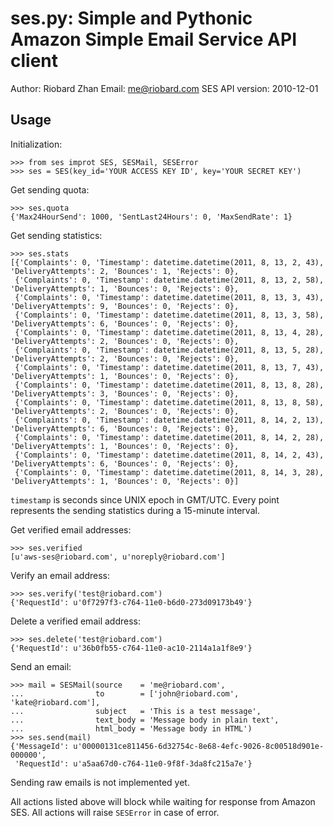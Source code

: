 ses.py: Simple and Pythonic Amazon Simple Email Service API client
==================================================================


Author: Riobard Zhan
Email: me@riobard.com
SES API version: 2010-12-01


Usage
-----

Initialization:

    >>> from ses improt SES, SESMail, SESError
    >>> ses = SES(key_id='YOUR ACCESS KEY ID', key='YOUR SECRET KEY')


Get sending quota:

    >>> ses.quota
    {'Max24HourSend': 1000, 'SentLast24Hours': 0, 'MaxSendRate': 1}


Get sending statistics:

    >>> ses.stats
    [{'Complaints': 0, 'Timestamp': datetime.datetime(2011, 8, 13, 2, 43), 'DeliveryAttempts': 2, 'Bounces': 1, 'Rejects': 0},
     {'Complaints': 0, 'Timestamp': datetime.datetime(2011, 8, 13, 2, 58), 'DeliveryAttempts': 1, 'Bounces': 0, 'Rejects': 0},
     {'Complaints': 0, 'Timestamp': datetime.datetime(2011, 8, 13, 3, 43), 'DeliveryAttempts': 9, 'Bounces': 0, 'Rejects': 0},
     {'Complaints': 0, 'Timestamp': datetime.datetime(2011, 8, 13, 3, 58), 'DeliveryAttempts': 6, 'Bounces': 0, 'Rejects': 0},
     {'Complaints': 0, 'Timestamp': datetime.datetime(2011, 8, 13, 4, 28), 'DeliveryAttempts': 2, 'Bounces': 0, 'Rejects': 0},
     {'Complaints': 0, 'Timestamp': datetime.datetime(2011, 8, 13, 5, 28), 'DeliveryAttempts': 2, 'Bounces': 0, 'Rejects': 0},
     {'Complaints': 0, 'Timestamp': datetime.datetime(2011, 8, 13, 7, 43), 'DeliveryAttempts': 1, 'Bounces': 0, 'Rejects': 0},
     {'Complaints': 0, 'Timestamp': datetime.datetime(2011, 8, 13, 8, 28), 'DeliveryAttempts': 3, 'Bounces': 0, 'Rejects': 0},
     {'Complaints': 0, 'Timestamp': datetime.datetime(2011, 8, 13, 8, 58), 'DeliveryAttempts': 2, 'Bounces': 0, 'Rejects': 0},
     {'Complaints': 0, 'Timestamp': datetime.datetime(2011, 8, 14, 2, 13), 'DeliveryAttempts': 6, 'Bounces': 0, 'Rejects': 0},
     {'Complaints': 0, 'Timestamp': datetime.datetime(2011, 8, 14, 2, 28), 'DeliveryAttempts': 1, 'Bounces': 0, 'Rejects': 0},
     {'Complaints': 0, 'Timestamp': datetime.datetime(2011, 8, 14, 2, 43), 'DeliveryAttempts': 6, 'Bounces': 0, 'Rejects': 0},
     {'Complaints': 0, 'Timestamp': datetime.datetime(2011, 8, 14, 3, 28), 'DeliveryAttempts': 1, 'Bounces': 0, 'Rejects': 0}]



`timestamp` is seconds since UNIX epoch in GMT/UTC. Every point represents the sending statistics during a 15-minute interval. 


Get verified email addresses:

    >>> ses.verified
    [u'aws-ses@riobard.com', u'noreply@riobard.com']


Verify an email address:

    >>> ses.verify('test@riobard.com')
    {'RequestId': u'0f7297f3-c764-11e0-b6d0-273d09173b49'}

Delete a verified email address:

    >>> ses.delete('test@riobard.com')
    {'RequestId': u'36b0fb55-c764-11e0-ac10-2114a1a1f8e9'}


Send an email:

    >>> mail = SESMail(source    = 'me@riobard.com',
    ...                to        = ['john@riobard.com', 'kate@riobard.com'],
    ...                subject   = 'This is a test message',
    ...                text_body = 'Message body in plain text',
    ...                html_body = 'Message body in HTML')
    >>> ses.send(mail)
    {'MessageId': u'00000131ce811456-6d32754c-8e68-4efc-9026-8c00518d901e-000000',
     'RequestId': u'a5aa67d0-c764-11e0-9f8f-3da8fc215a7e'}


Sending raw emails is not implemented yet.

All actions listed above will block while waiting for response from Amazon SES.
All actions will raise `SESError` in case of error. 
